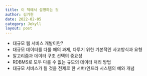 ```yaml
---
title: 이 책에서 설명하는 것
author: 김기현
date: 2022-02-05
category: Jekyll
layout: post
---
```


* 대규모 웹 서비스 개발이란?
* 대규모 데이터를 다룰 때의 과제, 다루기 위한 기본적인 사고방식과 요형
* 알고리즘과 데이터 구조 선택의 중요성
* RDBMS로 모두 다룰 수 없는 규모의 데이터 처리 방법
* 대규모 서비스가 될 것을 전제로 한 서버/인프라 시스템의 예와 개념